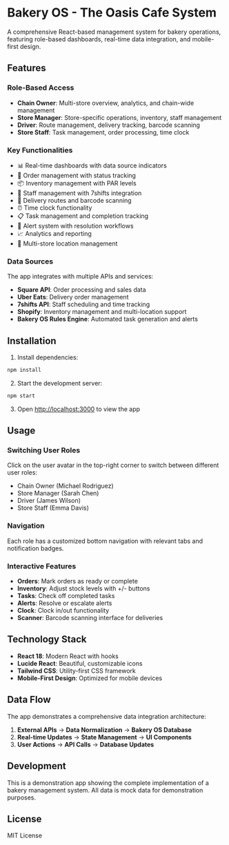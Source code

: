 # Bakery OS - The Oasis Cafe System

A comprehensive React-based management system for bakery operations, featuring role-based dashboards, real-time data integration, and mobile-first design.

## Features

### Role-Based Access
- **Chain Owner**: Multi-store overview, analytics, and chain-wide management
- **Store Manager**: Store-specific operations, inventory, staff management
- **Driver**: Route management, delivery tracking, barcode scanning
- **Store Staff**: Task management, order processing, time clock

### Key Functionalities
- 📊 Real-time dashboards with data source indicators
- 🛒 Order management with status tracking
- 📦 Inventory management with PAR levels
- 👥 Staff management with 7shifts integration
- 🚚 Delivery routes and barcode scanning
- ⏰ Time clock functionality
- 📋 Task management and completion tracking
- 🔔 Alert system with resolution workflows
- 📈 Analytics and reporting
- 🏪 Multi-store location management

### Data Sources
The app integrates with multiple APIs and services:
- **Square API**: Order processing and sales data
- **Uber Eats**: Delivery order management
- **7shifts API**: Staff scheduling and time tracking
- **Shopify**: Inventory management and multi-location support
- **Bakery OS Rules Engine**: Automated task generation and alerts

## Installation

1. Install dependencies:
```bash
npm install
```

2. Start the development server:
```bash
npm start
```

3. Open [http://localhost:3000](http://localhost:3000) to view the app

## Usage

### Switching User Roles
Click on the user avatar in the top-right corner to switch between different user roles:
- Chain Owner (Michael Rodriguez)
- Store Manager (Sarah Chen)
- Driver (James Wilson)
- Store Staff (Emma Davis)

### Navigation
Each role has a customized bottom navigation with relevant tabs and notification badges.

### Interactive Features
- **Orders**: Mark orders as ready or complete
- **Inventory**: Adjust stock levels with +/- buttons
- **Tasks**: Check off completed tasks
- **Alerts**: Resolve or escalate alerts
- **Clock**: Clock in/out functionality
- **Scanner**: Barcode scanning interface for deliveries

## Technology Stack

- **React 18**: Modern React with hooks
- **Lucide React**: Beautiful, customizable icons
- **Tailwind CSS**: Utility-first CSS framework
- **Mobile-First Design**: Optimized for mobile devices

## Data Flow

The app demonstrates a comprehensive data integration architecture:
1. **External APIs** → **Data Normalization** → **Bakery OS Database**
2. **Real-time Updates** → **State Management** → **UI Components**
3. **User Actions** → **API Calls** → **Database Updates**

## Development

This is a demonstration app showing the complete implementation of a bakery management system. All data is mock data for demonstration purposes.

## License

MIT License 